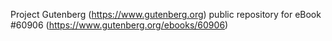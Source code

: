 Project Gutenberg (https://www.gutenberg.org) public repository for
eBook #60906 (https://www.gutenberg.org/ebooks/60906)
